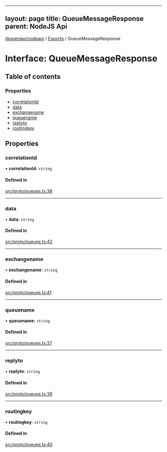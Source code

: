 
---
layout: page
title: QueueMessageResponse
parent: NodeJS Api
---
[@openiap/nodeapi](../README.md) / [Exports](../modules.md) / QueueMessageResponse

# Interface: QueueMessageResponse

## Table of contents

### Properties

- [correlationId](QueueMessageResponse.md#correlationid)
- [data](QueueMessageResponse.md#data)
- [exchangename](QueueMessageResponse.md#exchangename)
- [queuename](QueueMessageResponse.md#queuename)
- [replyto](QueueMessageResponse.md#replyto)
- [routingkey](QueueMessageResponse.md#routingkey)

## Properties

### correlationId

• **correlationId**: `string`

#### Defined in

[src/proto/queues.ts:38](https://github.com/openiap/nodeapi/blob/a6b5438/src/proto/queues.ts#L38)

___

### data

• **data**: `string`

#### Defined in

[src/proto/queues.ts:42](https://github.com/openiap/nodeapi/blob/a6b5438/src/proto/queues.ts#L42)

___

### exchangename

• **exchangename**: `string`

#### Defined in

[src/proto/queues.ts:41](https://github.com/openiap/nodeapi/blob/a6b5438/src/proto/queues.ts#L41)

___

### queuename

• **queuename**: `string`

#### Defined in

[src/proto/queues.ts:37](https://github.com/openiap/nodeapi/blob/a6b5438/src/proto/queues.ts#L37)

___

### replyto

• **replyto**: `string`

#### Defined in

[src/proto/queues.ts:39](https://github.com/openiap/nodeapi/blob/a6b5438/src/proto/queues.ts#L39)

___

### routingkey

• **routingkey**: `string`

#### Defined in

[src/proto/queues.ts:40](https://github.com/openiap/nodeapi/blob/a6b5438/src/proto/queues.ts#L40)
